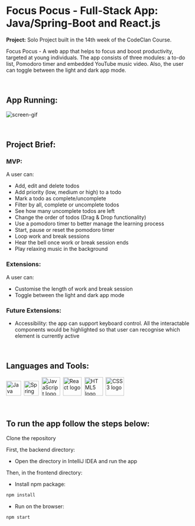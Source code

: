 <br/>

# Focus Pocus - Full-Stack App: Java/Spring-Boot and React.js

**Project:** Solo Project built in the 14th week of the CodeClan Course.

<p>Focus Pocus - A web app that helps to focus and boost productivity, targeted at young individuals. The app consists of three modules: a to-do list, Pomodoro timer and embedded YouTube music video. Also, the user can toggle between the light and dark app mode.</p>

<br/>

## App Running:

![screen-gif](./frontend/src/assets/focus_pocus.gif)

<br/>

## Project Brief:

<h3>MVP:</h3>

A user can:
- Add, edit and delete todos
- Add priority (low, medium or high) to a todo
- Mark a todo as complete/uncomplete
- Filter by all, complete or uncomplete todos
- See how many uncomplete todos are left
- Change the order of todos (Drag & Drop functionality)
- Use a pomodoro timer to better manage the learning process
- Start, pause or reset the pomodoro timer
- Loop work and break sessions
- Hear the bell once work or break session ends
- Play relaxing music in the background

<h3>Extensions:</h3>

A user can:
- Customise the length of work and break session
- Toggle between the light and dark app mode

<h3>Future Extensions:</h3>

- Accessibility: the app can support keyboard control. All the interactable components would be highlighted so that user can recognise which element is currently active

<br/>

## Languages and Tools:

<img src="https://cdn.jsdelivr.net/gh/devicons/devicon/icons/java/java-plain.svg" title="Java" alt="Java logo" width="40" height="40"/>&nbsp;
<img src="https://cdn.jsdelivr.net/gh/devicons/devicon/icons/spring/spring-original.svg" title="Spring" alt="Spring logo" width="40" height="40"/>&nbsp;
<img src="https://cdn.jsdelivr.net/gh/devicons/devicon/icons/javascript/javascript-plain.svg" title="JavaScript" alt="JavaScript logo" width="50" height="50"/>&nbsp;
<img src="https://cdn.jsdelivr.net/gh/devicons/devicon/icons/react/react-original.svg" title="React" alt="React logo" width="50" height="50"/>&nbsp;
<img src="https://cdn.jsdelivr.net/gh/devicons/devicon/icons/html5/html5-plain.svg" title="HTML5" alt="HTML5 logo" width="50" height="50"/>&nbsp;
<img src="https://cdn.jsdelivr.net/gh/devicons/devicon/icons/css3/css3-plain.svg"  title="CSS3" alt="CSS3 logo" width="50" height="50"/>

<br/>

## To run the app follow the steps below:

Clone the repository

First, the backend directory:

- Open the directory in IntelliJ IDEA and run the app

Then, in the frontend directory:

- Install npm package:

```sh
npm install
``` 
- Run on the browser:

```sh
npm start
``` 

